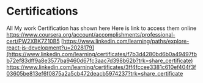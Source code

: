 # Certifications
All My work Certification has shown here
Here is link to access them online
https://www.coursera.org/account/accomplishments/professional-cert/PW2XBK7Z10B5
[https://www.linkedin.com/learning/paths/explore-react-js-development?u=2028179](https://www.linkedin.com/learning/certificates/f7b3d4280bd6b0a49497fbb72ef83dff9a8e3577ba9460d67fc3aac7d398b62b?trk=share_certificate)
https://www.linkedin.com/learning/certificates/3ff4fccee3381c610ef404f3f03605be813ef6f0875a2a5cb472deacb5974237?trk=share_certificate
